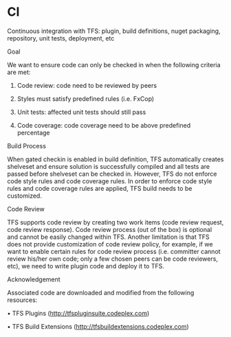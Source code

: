 # CI
Continuous integration with TFS: plugin, build definitions, nuget packaging, repository, unit tests, deployment, etc

Goal

We want to ensure code can only be checked in when the following criteria are met:

1)	Code review: code need to be reviewed by peers

2)	Styles must satisfy predefined rules (i.e. FxCop)

3)	Unit tests: affected unit tests should still pass

4)	Code coverage: code coverage need to be above predefined percentage

Build Process

When gated checkin is enabled in build definition, TFS automatically creates shelveset and ensure solution is successfully compiled and all tests are passed before shelveset can be checked in. However, TFS do not enforce code style rules and code coverage rules. In order to enforce code style rules and code coverage rules are applied, TFS build needs to be customized. 

Code Review

TFS supports code review by creating two work items (code review request, code review response). Code review process (out of the box) is optional and cannot be easily changed within TFS. Another limitation is that TFS does not provide customization of code review policy, for example, if we want to enable certain rules for code review process (i.e. committer cannot review his/her own code; only a few chosen peers can be code reviewers, etc), we need to write plugin code and deploy it to TFS.

Acknowledgement

Associated code are downloaded and modified from the following resources:

•	TFS Plugins (http://tfspluginsuite.codeplex.com)

•	TFS Build Extensions (http://tfsbuildextensions.codeplex.com)

